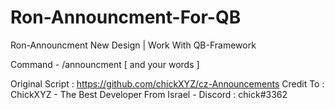 # Ron-Announcment-For-QB
Ron-Announcment New Design | Work With QB-Framework

Command - /announcment [ and your words ]

Original Script :  https://github.com/chickXYZ/cz-Announcements
Credit To : ChickXYZ - The Best Developer From Israel - Discord : chick#3362
